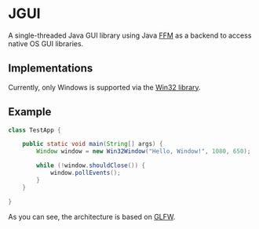 # JGUI
A single-threaded Java GUI library using Java [FFM](https://docs.oracle.com/en/java/javase/23/core/foreign-function-and-memory-api.html) as a backend to access native OS GUI libraries.
## Implementations
Currently, only Windows is supported via the [Win32 library](https://nl.wikipedia.org/wiki/Windows_API).
## Example
```Java
class TestApp {

    public static void main(String[] args) {
        Window window = new Win32Window("Hello, Window!", 1080, 650);

        while (!window.shouldClose()) {
            window.pollEvents();
        }
    }

}
````
As you can see, the architecture is based on [GLFW](https://www.glfw.org/).
